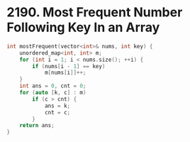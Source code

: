 # 2190. Most Frequent Number Following Key In an Array

```cpp
int mostFrequent(vector<int>& nums, int key) {
    unordered_map<int, int> m;
    for (int i = 1; i < nums.size(); ++i) {
        if (nums[i - 1] == key)
            m[nums[i]]++;
    }
    int ans = 0, cnt = 0;
    for (auto [k, c] : m)
        if (c > cnt) {
            ans = k;
            cnt = c;
        }
    return ans;
}
```
